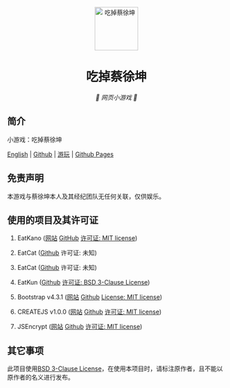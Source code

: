 <p align="center">
  <a href="https://chicxk.pages.dev/gai1/"><img src="favicon.ico" width="100" height="100" alt="吃掉蔡徐坤"></a>
</p>
<div align="center">

# 吃掉蔡徐坤

_🦌 网页小游戏 🥛_

</div>


## 简介

小游戏：吃掉蔡徐坤

[English](README_EN.md)
|
[Github](https://github.com/fgfobdpqjs)
|
[游玩](https://chicxk.pages.dev/gai1/)
|
[Github Pages](https://fgfobdpqjs.github.io/EatKunGai1/)

## 免责声明

本游戏与蔡徐坤本人及其经纪团队无任何关联，仅供娱乐。

## 使用的项目及其许可证

1. EatKano ([网站](https://xingye.me/game/eatkano) [GitHub](https://github.com/arcxingye/EatKano) [许可证: MIT license](https://raw.githubusercontent.com/arcxingye/EatKano/refs/heads/main/LICENSE))

2. EatCat ([Github](https://github.com/122440367/eatcat) 许可证: 未知)

3. EatCat ([Github](https://github.com/Webpage-gh/eatcat) 许可证: 未知)

4. EatKun ([Github](https://github.com/fgfobdpqjs/EatKun) [许可证: BSD 3-Clause License](https://raw.githubusercontent.com/fgfobdpqjs/EatKun/refs/heads/main/LICENSE))

5. Bootstrap v4.3.1 ([网站](https://getbootstrap.com/) [Github](https://github.com/twbs/bootstrap/releases/v4.3.1) [License: MIT license](https://raw.githubusercontent.com/twbs/bootstrap/refs/heads/main/LICENSE))

6. CREATEJS v1.0.0 ([网站](http://createjs.com/) [Github](https://github.com/CreateJS/CreateJS) [许可证: MIT license](https://raw.githubusercontent.com/CreateJS/CreateJS/refs/heads/master/LICENSE))

7. JSEncrypt ([网站](https://travistidwell.com/jsencrypt) [Github](https://github.com/travist/jsencrypt) [许可证: MIT license](https://raw.githubusercontent.com/travist/jsencrypt/refs/heads/master/LICENSE.txt))

## 其它事项

此项目使用[BSD 3-Clause License](https://raw.githubusercontent.com/fgfobdpqjs/EatKunGai1/refs/heads/main/LICENSE)，在使用本项目时，请标注原作者，且不能以原作者的名义进行发布。
